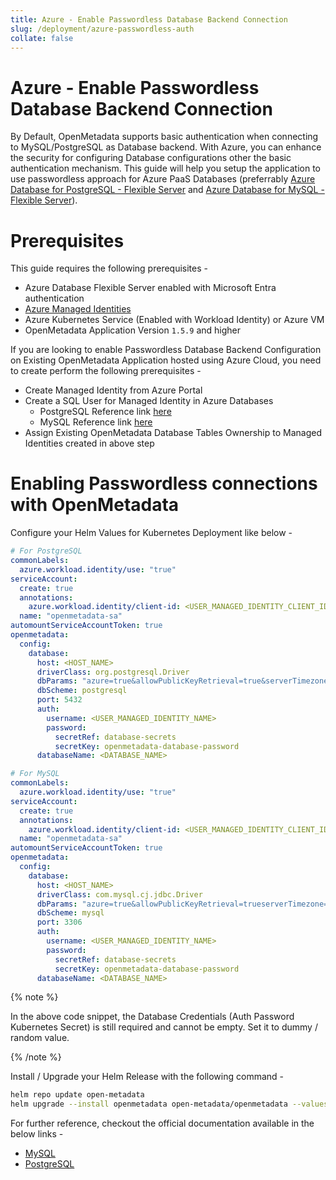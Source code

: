 ```yaml
---
title: Azure - Enable Passwordless Database Backend Connection
slug: /deployment/azure-passwordless-auth
collate: false
---
```


# Azure - Enable Passwordless Database Backend Connection

By Default, OpenMetadata supports basic authentication when connecting to MySQL/PostgreSQL as Database backend. With Azure, you can enhance the security for configuring Database configurations other the basic authentication mechanism.
This guide will help you setup the application to use passwordless approach for Azure PaaS Databases (preferrably [Azure Database for PostgreSQL - Flexible Server](https://learn.microsoft.com/en-us/azure/postgresql/flexible-server/service-overview) and [Azure Database for MySQL - Flexible Server](https://learn.microsoft.com/en-us/azure/mysql/flexible-server/overview)).

# Prerequisites

This guide requires the following prerequisites -

- Azure Database Flexible Server enabled with Microsoft Entra authentication
- [Azure Managed Identities](https://learn.microsoft.com/en-us/entra/identity/managed-identities-azure-resources/overview)
- Azure Kubernetes Service (Enabled with Workload Identity) or Azure VM
- OpenMetadata Application Version `1.5.9` and higher

If you are looking to enable Passwordless Database Backend Configuration on Existing OpenMetadata Application hosted using Azure Cloud, you need to create perform the following prerequisites -

- Create Managed Identity from Azure Portal
- Create a SQL User for Managed Identity in Azure Databases
    - PostgreSQL Reference link [here](https://learn.microsoft.com/en-us/azure/postgresql/flexible-server/how-to-manage-azure-ad-users#create-a-userrole-using-microsoft-entra-principal-name)
    - MySQL Reference link [here](https://learn.microsoft.com/en-us/azure/mysql/flexible-server/how-to-azure-ad#create-microsoft-entra-users-in-azure-database-for-mysql)
- Assign Existing OpenMetadata Database Tables Ownership to Managed Identities created in above step

# Enabling Passwordless connections with OpenMetadata

Configure your Helm Values for Kubernetes Deployment like below -

```yaml
# For PostgreSQL
commonLabels:
  azure.workload.identity/use: "true"
serviceAccount:
  create: true
  annotations:
    azure.workload.identity/client-id: <USER_MANAGED_IDENTITY_CLIENT_ID>
  name: "openmetadata-sa"
automountServiceAccountToken: true
openmetadata:
  config:
    database:
      host: <HOST_NAME>
      driverClass: org.postgresql.Driver
      dbParams: "azure=true&allowPublicKeyRetrieval=true&serverTimezone=UTC&sslmode=require&authenticationPluginClassName=com.azure.identity.extensions.jdbc.postgresql.AzurePostgresqlAuthenticationPlugin"
      dbScheme: postgresql
      port: 5432
      auth:
        username: <USER_MANAGED_IDENTITY_NAME>
        password:
          secretRef: database-secrets
          secretKey: openmetadata-database-password
      databaseName: <DATABASE_NAME>

# For MySQL
commonLabels:
  azure.workload.identity/use: "true"
serviceAccount:
  create: true
  annotations:
    azure.workload.identity/client-id: <USER_MANAGED_IDENTITY_CLIENT_ID>
  name: "openmetadata-sa"
automountServiceAccountToken: true
openmetadata:
  config:
    database:
      host: <HOST_NAME>
      driverClass: com.mysql.cj.jdbc.Driver
      dbParams: "azure=true&allowPublicKeyRetrieval=trueserverTimezone=UTC&sslMode=REQUIRED&defaultAuthenticationPlugin=com.azure.identity.extensions.jdbc.mysql.AzureMysqlAuthenticationPlugin"
      dbScheme: mysql
      port: 3306
      auth:
        username: <USER_MANAGED_IDENTITY_NAME>
        password:
          secretRef: database-secrets
          secretKey: openmetadata-database-password
      databaseName: <DATABASE_NAME>
```
{% note %}

In the above code snippet, the Database Credentials (Auth Password Kubernetes Secret) is still required and cannot be empty. Set it to dummy / random value.

{% /note %}

Install / Upgrade your Helm Release with the following command -

```bash
helm repo update open-metadata
helm upgrade --install openmetadata open-metadata/openmetadata --values <OPENMETADATA_HELM_VALUES_FILE_PATH>
```

For further reference, checkout the official documentation available in the below links -

- [MySQL](https://learn.microsoft.com/en-us/azure/developer/java/spring-framework/migrate-mysql-to-passwordless-connection?tabs=sign-in-azure-cli%2Cjava%2Capp-service)
- [PostgreSQL](https://learn.microsoft.com/en-us/azure/developer/java/spring-framework/migrate-postgresql-to-passwordless-connection?tabs=sign-in-azure-cli%2Cjava%2Capp-service%2Cassign-role-service-connector)
